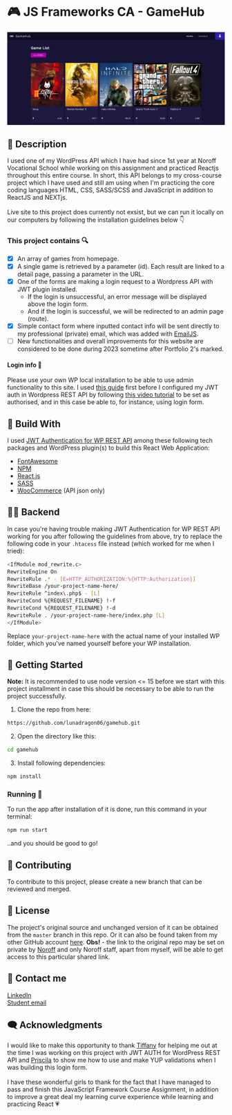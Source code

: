 # 🎮 JS Frameworks CA - GameHub 
<img src="src/assets/screenshot.png" alt="GameHub website mockup.">

## 📜 Description
I used one of my WordPress API which I have had since 1st year at Noroff Vocational School while working on this assignment and practiced Reactjs throughout this entire course. In short, this API belongs to my cross-course project which I have used and still am using when I'm practicing the core coding languages HTML, CSS, SASS/SCSS and JavaScript in addition to ReactJS and NEXTjs. 
<br><br>
Live site to this project does currently not exsist, but we can run it locally on our computers by following the installation guidelines below 👇
### This project contains 🔍
- [x] An array of games from homepage. 
- [x] A single game is retrieved by a parameter (id). Each result are linked to a detail page, passing a parameter in the URL. 
- [x] One of the forms are making a login request to a Wordpress API with JWT plugin installed.
  - If the login is unsuccessful, an error message will be displayed above the login form. 
  - And if the login is successful, we will be redirected to an admin page (route).
- [x] Simple contact form where inputted contact info will be sent directly to my professional (private) email, which was added with [EmailJS](https://blog.openreplay.com/sending-emails-from-react-with-emailjs/).
- [ ] New functionalities and overall improvements for this website are considered to be done during 2023 sometime after Portfolio 2's marked.
#### Login info 🔐
Please use your own WP local installation to be able to use admin functionality to this site. I used [this guide](https://themeisle.com/blog/install-xampp-and-wordpress-locally/) first before I configured my JWT auth in Wordpress REST API by following [this video tutorial](https://vimeo.com/520281229/d3f527f43e) to be set as authorised, and in this case be able to, for instance, using login form. 
## 🔧 Build With
I used [JWT Authentication for WP REST API](https://wordpress.org/plugins/jwt-authentication-for-wp-rest-api/) among these following tech packages and WordPress plugin(s) to build this React Web Application:
- [FontAwesome](https://fontawesome.com/v5/docs/web/use-with/react)
- [NPM](https://www.npmjs.com/)
- [React.js](https://reactjs.org/)
- [SASS](https://sass-lang.com/)
- [WooCommerce](https://wordpress.org/plugins/woocommerce/) (API json only) 
## 👩‍💻 Backend
In case you're having trouble making JWT Authentication for WP REST API working for you after following the guidelines from above, try to replace the following code in your ``.htacess`` file instead (which worked for me when I tried): 
```bash
<IfModule mod_rewrite.c>
RewriteEngine On
RewriteRule .* - [E=HTTP_AUTHORIZATION:%{HTTP:Authorization}]
RewriteBase /your-project-name-here/
RewriteRule ^index\.php$ - [L]
RewriteCond %{REQUEST_FILENAME} !-f
RewriteCond %{REQUEST_FILENAME} !-d
RewriteRule . /your-project-name-here/index.php [L]
</IfModule>
```
Replace ``your-project-name-here`` with the actual name of your installed WP folder, which you've named yourself before your WP installation. 
## 🚀 Getting Started
<b>Note:</b> It is recommended to use node version <= 15 before we start with this project installment in case this should be necessary to be able to run the project successfully. 
1. Clone the repo from here:
```bash
https://github.com/lunadragon06/gamehub.git
```
2. Open the directory like this:
```bash
cd gamehub
```
3. Install following dependencies:
```bash
npm install
```
### Running 🌠
To run the app after installation of it is done, run this command in your terminal:
```bash
npm run start
```
..and you should be good to go!
## 🔗 Contributing
To contribute to this project, please create a new branch that can be reviewed and merged.
## 🏅 License
The project's original source and unchanged version of it can be obtained from the ``master`` branch in this repo. Or it can also be found taken from my other GitHub account [here](https://github.com/Noroff-FEU-Assignments/js-frameworks-course-assignment-LunaDragon666). <b>Obs!</b> - the link to the original repo may be set on private by [Noroff](https://github.com/Noroff-FEU-Assignments/) and only Noroff staff, apart from myself, will be able to get access to this particular shared link.  
## 🤙 Contact me
[LinkedIn](https://www.linkedin.com/in/monika-lie/)
<br>
[Student email](mailto:monlie16236@stud.noroff.no) 
## 🗨️ Acknowledgments
I would like to make this opportunity to thank [Tiffany](https://www.github.com/utvaer) for helping me out at the time I was working on this project with JWT AUTH for WordPress REST API and [Priscila](https://www.github.com/pkderlam87) to show me how to use and make YUP validations when I was building this login form.
<br>
<br>
I have these wonderful girls to thank for the fact that I have managed to pass and finish this JavaScript Framework Course Assignment, in addition to improve a great deal my learning curve experience while learning and practicing React 💗
<br>
<br>
